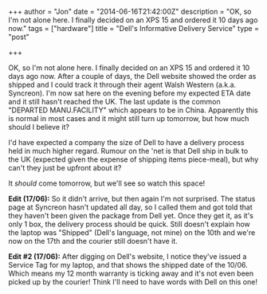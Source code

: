 +++
author = "Jon"
date = "2014-06-16T21:42:00Z"
description = "OK, so I'm not alone here. I finally decided on an XPS 15 and ordered it 10 days ago now."
tags = ["hardware"]
title = "Dell's Informative Delivery Service"
type = "post"

+++

OK, so I'm not alone here. I finally decided on an XPS 15 and ordered it 10 days ago now. After a couple of days, the Dell website showed the order as shipped and I could track it through their agent Walsh Western (a.k.a. Syncreon). I'm now sat here on the evening before my expected ETA date and it still hasn't reached the UK. The last update is the common "DEPARTED MANU.FACILITY" which appears to be in China. Apparently this is normal in most cases and it might still turn up tomorrow, but how much should I believe it?

I'd have expected a company the size of Dell to have a delivery process held in much higher regard. Rumour on the 'net is that Dell ship in bulk to the UK (expected given the expense of shipping items piece-meal), but why can't they just be upfront about it?

It *should* come tomorrow, but we'll see so watch this space!



**Edit (17/06):** So it didn't arrive, but then again I'm not surprised. The status page at Syncreon hasn't updated all day, so I called them and got told that they haven't been given the package from Dell yet. Once they get it, as it's only 1 box, the delivery process should be quick. Still doesn't explain how the laptop was "Shipped" (Dell's language, not mine) on the 10th and we're now on the 17th and the courier still doesn't have it.

 

**Edit #2 (17/06):** After digging on Dell's website, I notice they've issued a Service Tag for my laptop, and that shows the shipped date of the 10/06. Which means my 12 month warranty is ticking away and it's not even been picked up by the courier! Think I'll need to have words with Dell on this one!
